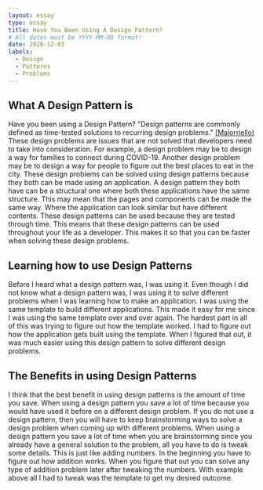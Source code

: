```yaml
---
layout: essay
type: essay
title: Have You Been Using A Design Pattern?
# All dates must be YYYY-MM-DD format!
date: 2020-12-03
labels:
  - Design
  - Patterns
  - Problems
---
```


## What A Design Pattern is

Have you been using a Design Pattern? "Design patterns are commonly defined as time-tested solutions to recurring design problems." [(Maiorriello)](https://www.developer.com/design/article.php/1474561/What-Are-Design-Patterns-and-Do-I-Need-Them.htm) These design problems are issues that are not solved that developers need to take into consideration. For example, a design problem may be to design a way for families to connect during COVID-19. Another design problem may be to design a way for people to figure out the best places to eat in the city. These design problems can be solved using design patterns because they both can be made using an application. A design pattern they both have can be a structural one where both these applications have the same structure. This may mean that the pages and components can be made the same way. Where the application can look similar but have different contents. These design patterns can be used because they are tested through time. This means that these design patterns can be used throughout your life as a developer. This makes it so that you can be faster when solving these design problems.

## Learning how to use Design Patterns

Before I heard what a design pattern was, I was using it. Even though I did not know what a design pattern was, I was using it to solve different problems when I was learning how to make an application. I was using the same template to build different applications. This made it easy for me since I was using the same template over and over again. The hardest part in all of this was trying to figure out how the template worked. I had to figure out how the application gets built using the template. When I figured that out, it was much easier using this design pattern to solve different design problems.

## The Benefits in using Design Patterns

I think that the best benefit in using design patterns is the amount of time you save. When using a design pattern you save a lot of time because you would have used it before on a different design problem. If you do not use a design pattern, then you will have to keep brainstorming ways to solve a design problem when coming up with different problems. When using a design pattern you save a lot of time when you are brainstorming since you already have a general solution to the problem, all you have to do is tweak some details. This is just like adding numbers. In the beginning you have to figure out how addition works. When you figure that out you can solve any type of addition problem later after tweaking the numbers. With example above all I had to tweak was the template to get my desired outcome.

